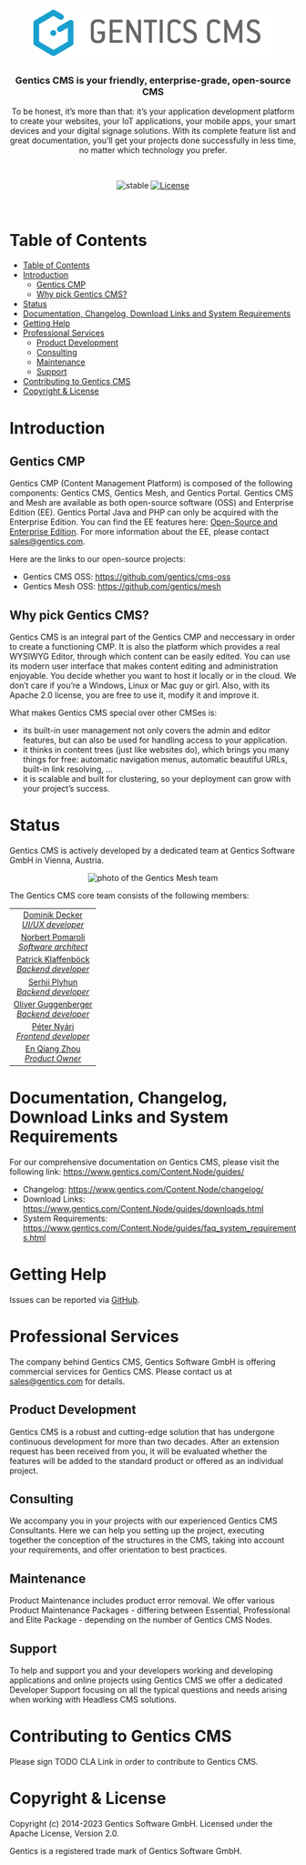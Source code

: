 <h1 align="center">
  <a href="https://www.gentics.com/infoportal/">
    <img src="Gentics_CMS_Logo.png" width="420" alt="Gentics CMS" />
  </a>
</h1>

<h3 align="center">Gentics CMS is your friendly, enterprise-grade, open-source CMS</h3>

<p align="center">
To be honest, it’s more than that: it’s your application development platform
to create your websites, your IoT applications, your mobile apps, your smart
devices and your digital signage solutions. With its complete feature list and great documentation, you’ll get your projects done
successfully in less time, no matter which technology you prefer.
</p>

<br />

<p align="center">

 <img src="https://img.shields.io/badge/status-stable-brightgreen.svg" alt="stable" />

 <a href="https://www.apache.org/licenses/LICENSE-2.0">
  <img src="https://img.shields.io/:license-apache-brightgreen.svg" alt="License" />
 </a>
</p>

<br />

# Table of Contents

<!-- re-generate with https://github.com/ekalinin/github-markdown-toc -->

   * [Table of Contents](#table-of-contents)
   * [Introduction](#introduction)
      * [Gentics CMP](#gentics-cmp)
      * [Why pick Gentics CMS?](#why-pick-gentics-cms)
   * [Status](#status)
   * [Documentation, Changelog, Download Links and System Requirements
](#documentation-changelog-download-links-and-system-requirements)
   * [Getting Help](#getting-help)
   * [Professional Services](#professional-services)
      * [Product Development](#product-development)
      * [Consulting](#consulting)
      * [Maintenance](#maintenance)
      * [Support](#support)
   * [Contributing to Gentics CMS](#contributing-to-gentics-cms)
   * [Copyright &amp; License](#copyright--license)

# Introduction

## Gentics CMP

Gentics CMP (Content Management Platform) is composed of the following components: Gentics CMS, Gentics Mesh, and Gentics Portal. Gentics CMS and Mesh are available as both open-source software (OSS) and Enterprise Edition (EE). Gentics Portal Java and PHP can only be acquired with the Enterprise Edition. You can find the EE features here: [Open-Source and Enterprise Edition](https://www.gentics.com/infoportal/cmp/ossandee/). For more information about the EE, please contact [sales@gentics.com](mailto:sales@gentics.com).

Here are the links to our open-source projects:

- Gentics CMS OSS: https://github.com/gentics/cms-oss
- Gentics Mesh OSS: https://github.com/gentics/mesh

## Why pick Gentics CMS?

Gentics CMS is an integral part of the Gentics CMP and neccessary in order to create a functioning CMP. 
It is also the platform which provides a real WYSIWYG Editor, through which content can be easily edited.
You can use its modern user interface that makes content editing and administration enjoyable. You decide whether you want to
host it locally or in the cloud. We don’t care if you’re a Windows, Linux or
Mac guy or girl. Also, with its Apache 2.0 license, you are free to use it, modify
it and improve it.

What makes Gentics CMS special over other CMSes is:

* its built-in user management not only covers the admin and editor features,
  but can also be used for handling access to your application.
* it thinks in content trees (just like websites do), which brings you many
  things for free: automatic navigation menus, automatic beautiful URLs,
  built-in link resolving, …​
* it is scalable and built for clustering, so your deployment can grow with
  your project’s success.


# Status

Gentics CMS is actively developed by a dedicated team at Gentics Software GmbH in Vienna,
Austria.

<p align="center">
    <img src="https://getmesh.io/blog/gentics-mesh-1-0/gentics-team.jpg" alt="photo of the Gentics Mesh team" style="max-width: 80%" />
</p>

The Gentics CMS core team consists of the following members:

<p align="center">
 <table align="center" style="width: 100%; max-width: 600px;">
  <tr>
   <td align="center">
    <a href="https://github.com/deckdom">
     <!-- <img src="https://avatars.githubusercontent.com/pschulzk?size=150" width="150" /><br /> -->
     Dominik Decker<br /><i>UI/UX developer</i>
    </a>
   </td>
  </tr>
  <tr>
   <td align="center">
    <a href="https://github.com/npomaroli">
     <!-- <img src="https://avatars.githubusercontent.com/npomaroli?size=150" width="150" /><br /> -->
     Norbert Pomaroli<br /><i>Software architect</i>
    </a>
   </td>
  </tr>
    <tr>
   <td align="center">
    <a href="https://github.com/yrucrem">
     <!-- <img src="https://avatars.githubusercontent.com/pschulzk?size=150" width="150" /><br /> -->
     Patrick Klaffenböck<br /><i>Backend developer</i>
    </a>
   </td>
  </tr>
    </tr>
    <tr>
   <td align="center">
    <a href="https://github.com/plyhun">
     <!-- <img src="https://avatars.githubusercontent.com/pschulzk?size=150" width="150" /><br /> -->
     Serhii Plyhun<br /><i>Backend developer</i>
    </a>
   </td>
  </tr>
    </tr>
    </tr>
    <tr>
   <td align="center">
    <a href="https://github.com/guggi">
     <!-- <img src="https://avatars.githubusercontent.com/pschulzk?size=150" width="150" /><br /> -->
     Oliver Guggenberger<br /><i>Backend developer</i>
    </a>
   </td>
  </tr>
    </tr>
    </tr>
    </tr>
    <tr>
   <td align="center">
    <a href="https://github.com/netwarex">
     <!-- <img src="https://avatars.githubusercontent.com/pschulzk?size=150" width="150" /><br /> -->
     Péter Nyári<br /><i>Frontend developer</i>
    </a>
   </td>
  </tr>
  </tr>
    </tr>
    </tr>
    </tr>
    <tr>
   <td align="center">
    <a href="https://github.com/enizhou">
     <!-- <img src="https://avatars.githubusercontent.com/pschulzk?size=150" width="150" /><br /> -->
     En Qiang Zhou<br /><i>Product Owner</i>
    </a>
   </td>
  </tr>
 </table>
</p>

<!-- XXX Roadmap XXX -->

# Documentation, Changelog, Download Links and System Requirements

For our comprehensive documentation on Gentics CMS, please visit the following link: https://www.gentics.com/Content.Node/guides/

* Changelog: https://www.gentics.com/Content.Node/changelog/
* Download Links: https://www.gentics.com/Content.Node/guides/downloads.html
* System Requirements: https://www.gentics.com/Content.Node/guides/faq_system_requirements.html

# Getting Help

Issues can be reported via [GitHub](https://github.com/gentics/mesh/issues).

# Professional Services

The company behind Gentics CMS, Gentics Software GmbH is
offering commercial services for Gentics CMS. Please contact us at
sales@gentics.com for details.

## Product Development

Gentics CMS is a robust and cutting-edge solution that has undergone continuous development for more than two decades. 
After an extension request has been received from you, it will be evaluated whether the features will be added to the standard product or
offered as an individual project.

## Consulting

We accompany you in your projects with our experienced Gentics CMS
Consultants. Here we can help you setting up the project, executing together
the conception of the structures in the CMS, taking into account your
requirements, and offer orientation to best practices.

## Maintenance

Product Maintenance includes product error removal. We offer various Product
Maintenance Packages - differing between Essential, Professional and Elite
Package - depending on the number of Gentics CMS Nodes.

## Support

To help and support you and your developers working and developing applications
and online projects using Gentics CMS we offer a dedicated Developer Support
focusing on all the typical questions and needs arising when working with
Headless CMS solutions.

# Contributing to Gentics CMS

Please sign TODO CLA Link in order to contribute to Gentics CMS.

# Copyright & License

Copyright (c) 2014-2023 Gentics Software GmbH. Licensed under the
Apache License, Version 2.0.

Gentics is a registered trade mark of Gentics Software GmbH.
